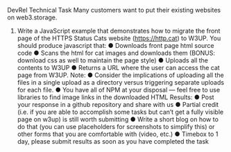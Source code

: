 DevRel Technical Task 
Many customers want to put their existing websites on web3.storage. 
1. Write a JavaScript example that demonstrates how to migrate the front page of the HTTPS Status Cats website (https://http.cat) to W3UP. 
You should produce javascript that: 
● Downloads front page html source code 
● Scans the html for cat images and downloads them (BONUS: download css as well to maintain the page style) 
● Uploads all the contents to W3UP 
● Returns a URL where the user can access the cat page from W3UP. 
Note: 
● Consider the implications of uploading all the files in a single upload as a directory versus triggering separate uploads for each file. 
● You have all of NPM at your disposal — feel free to use libraries to find image links in the downloaded HTML 
Results: 
● Post your response in a github repository and share with us 
● Partial credit (i.e. if you are able to accomplish some tasks but can’t get a fully visible page on w3up) is still worth submitting 
● Write a short blog on how to do that (you can use placeholders for screenshots to simplify this) or other forms that you are comfortable with (video, etc.) 
● Timebox to 1 day, please submit results as soon as you have completed the task
